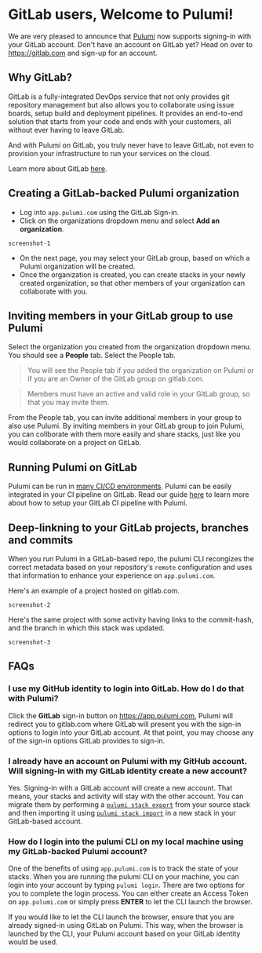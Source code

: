 # GitLab users, Welcome to Pulumi!

We are very pleased to announce that [Pulumi](https://pulumi.io) now supports signing-in with your GitLab account. Don't have an account on GitLab yet? Head on over to https://gitlab.com and sign-up for an account.

## Why GitLab?

GitLab is a fully-integrated DevOps service that not only provides git repository management but also allows you to collaborate using issue boards, setup build and deployment pipelines. It provides an end-to-end solution that starts from your code and ends with your customers, all without ever having to leave GitLab.

And with Pulumi on GitLab, you truly never have to leave GitLab, not even to provision your infrastructure to run your services on the cloud.

Learn more about GitLab [here](https://about.gitlab.com/why/).

## Creating a GitLab-backed Pulumi organization

- Log into `app.pulumi.com` using the GitLab Sign-in.
- Click on the organizations dropdown menu and select **Add an organization**.

`screenshot-1`

- On the next page, you may select your GitLab group, based on which a Pulumi organization will be created.
- Once the organization is created, you can create stacks in your newly created organization, so that other members of your organization can collaborate with you.

## Inviting members in your GitLab group to use Pulumi

Select the organization you created from the organization dropdown menu. You should see a **People** tab. Select the People tab.

> You will see the People tab if _you_ added the organization on Pulumi or if you are an Owner of the GitLab group on gitlab.com.

> Members must have an active and valid role in your GitLab group, so that you may invite them.

From the People tab, you can invite additional members in your group to also use Pulumi. By inviting members in your GitLab group to join Pulumi, you can collborate with them more easily and share stacks, just like you would collaborate on a project on GitLab.

## Running Pulumi on GitLab

Pulumi can be run in [many CI/CD environments](https://pulumi.io/reference/cd.html). Pulumi can be easily integrated in your CI pipeline on GitLab. Read our guide [here](https://pulumi.io/reference/cd-gitlab-ci.html) to learn more about how to setup your GitLab CI pipeline with Pulumi.

## Deep-linkning to your GitLab projects, branches and commits

When you run Pulumi in a GitLab-based repo, the pulumi CLI recongizes the correct metadata based on your repository's `remote` configuration and uses that information to enhance your experience on `app.pulumi.com`.

Here's an example of a project hosted on gitlab.com.

`screenshot-2`

Here's the same project with some activity having links to the commit-hash, and the branch in which this stack was updated.

`screenshot-3`

## FAQs

### I use my GitHub identity to login into GitLab. How do I do that with Pulumi?

Click the **GitLab** sign-in button on https://app.pulumi.com, Pulumi will redirect you to gitlab.com where GitLab will present you with the sign-in options to login into your GitLab account. At that point, you may choose any of the sign-in options GitLab provides to sign-in.

### I already have an account on Pulumi with my GitHub account. Will signing-in with my GitLab identity create a new account?

Yes. Signing-in with a GitLab account will create a new account. That means, your stacks and activity will stay with the other account. You can migrate them by performing a [`pulumi stack export`](https://pulumi.io/reference/cli/pulumi_stack_export.html) from your source stack and then importing it using [`pulumi stack import`](https://pulumi.io/reference/cli/pulumi_stack_import.html) in a new stack in your GitLab-based account.

### How do I login into the pulumi CLI on my local machine using my GitLab-backed Pulumi account?

One of the benefits of using `app.pulumi.com` is to track the state of your stacks. When you are running the pulumi CLI on your machine, you can login into your account by typing `pulumi login`. There are two options for you to complete the login process. You can either create an Access Token on `app.pulumi.com` or simply press **ENTER** to let the CLI launch the browser. 

If you would like to let the CLI launch the browser, ensure that you are already signed-in using GitLab on Pulumi. This way, when the browser is launched by the CLI, your Pulumi account based on your GitLab identity would be used.

